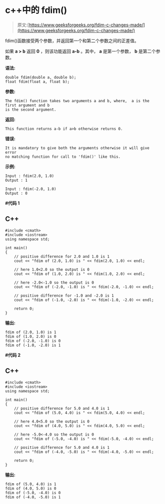 # c++中的 fdim()

> 原文:[https://www.geeksforgeeks.org/fdim-c-changes-made/](https://www.geeksforgeeks.org/fdim-c-changes-made/)

fdim()函数接受两个参数，并返回第一个和第二个参数之间的正差值。

如果 **a > b** 返回 **0** ，则该功能返回 **a-b** 。其中， **a** 是第一个参数， **b** 是第二个参数。

**语法:**

```
double fdim(double a, double b);
float fdim(float a, float b);
```

**参数:**

```
The fdim() function takes two arguments a and b, where,  a is the first argument and b 
is the second argument.
```

**返回:**

```
This function returns a-b if a>b otherwise returns 0.
```

**错误:**

```
It is mandatory to give both the arguments otherwise it will give error
no matching function for call to 'fdim()' like this.
```

**示例:**

```
Input : fdim(2.0, 1.0)
Output : 1

Input : fdim(-2.0, 1.0)
Output : 0
```

**#代码 1**

## C++

```
#include <cmath>
#include <iostream>
using namespace std;

int main()
{
    // positive difference for 2.0 and 1.0 is 1
    cout << "fdim of (2.0, 1.0) is " << fdim(2.0, 1.0) << endl;

    // here 1.0<2.0 so the output is 0
    cout << "fdim of (1.0, 2.0) is " << fdim(1.0, 2.0) << endl;

    // here -2.0<-1.0 so the output is 0
    cout << "fdim of (-2.0, -1.0) is " << fdim(-2.0, -1.0) << endl;

    // positive difference for -1.0 and -2.0 is 1
    cout << "fdim of (-1.0, -2.0) is " << fdim(-1.0, -2.0) << endl;

    return 0;
}
```

**输出:**

```
fdim of (2.0, 1.0) is 1
fdim of (1.0, 2.0) is 0
fdim of (-2.0, -1.0) is 0
fdim of (-1.0, -2.0) is 1
```

**#代码 2**

## C++

```
#include <cmath>
#include <iostream>
using namespace std;

int main()
{
    // positive difference for 5.0 and 4.0 is 1
    cout << "fdim of (5.0, 4.0) is " << fdim(5.0, 4.0) << endl;

    // here 4.0<5.0 so the output is 0
    cout << "fdim of (4.0, 5.0) is " << fdim(4.0, 5.0) << endl;

    // here -5.0<-4.0 so the output is 0
    cout << "fdim of (-5.0, -4.0) is " << fdim(-5.0, -4.0) << endl;

    // positive difference for 5.0 and 4.0 is 1
    cout << "fdim of (-4.0, -5.0) is " << fdim(-4.0, -5.0) << endl;

    return 0;
}
```

**输出:**

```
fdim of (5.0, 4.0) is 1
fdim of (4.0, 5.0) is 0
fdim of (-5.0, -4.0) is 0
fdim of (-4.0, -5.0) is 1
```